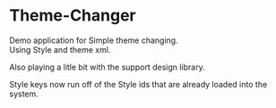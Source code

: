 # Theme-Changer
Demo application for Simple theme changing. </br>
Using Style and theme xml.

Also playing a litle bit with the support design library.


Style keys now run off of the Style ids that are already loaded into the system.
